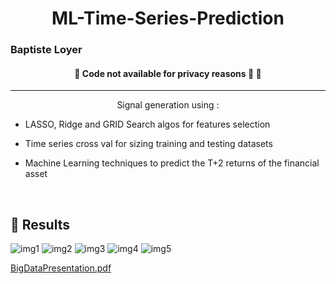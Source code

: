 <h1 align="center">ML-Time-Series-Prediction</h1>
<h3 >Baptiste Loyer</h2>
</h3>

<h4 align="center">
	🚧 Code not available for privacy reasons 🚀   🚧
</h4>

<hr>

<p align="center">
  Signal generation using : </p>
  
  - LASSO, Ridge and GRID Search algos for features selection
  
  - Time series cross val for sizing training and testing datasets
  
  - Machine Learning techniques to predict the T+2 returns of the financial asset
  



<br>

## :rocket: Results
![img1](https://github.com/BL-30/ML-Time-Series-Prediction/assets/91438136/d4605623-6a44-4595-8161-f75782c0ad59)
![img2](https://github.com/BL-30/ML-Time-Series-Prediction/assets/91438136/04b61fe3-832f-4c03-b25e-134483d254a0)
![img3](https://github.com/BL-30/ML-Time-Series-Prediction/assets/91438136/fd7661d3-95d6-4de7-b73c-fa0c68c6bbf5)
![img4](https://github.com/BL-30/ML-Time-Series-Prediction/assets/91438136/40c79874-ddd2-476c-a6df-cea00d48b371)
![img5](https://github.com/BL-30/ML-Time-Series-Prediction/assets/91438136/7371a47c-8630-41e7-bc01-81d8678cdb0c)



[BigDataPresentation.pdf](https://github.com/BL-30/ML-Time-Series-Prediction/files/11462981/BigDataPresentation.pdf)
